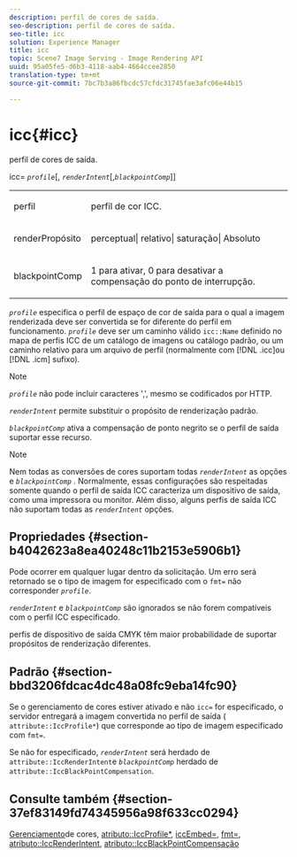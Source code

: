```yaml
---
description: perfil de cores de saída.
seo-description: perfil de cores de saída.
seo-title: icc
solution: Experience Manager
title: icc
topic: Scene7 Image Serving - Image Rendering API
uuid: 95a05fe5-d6b3-4118-aab4-4664ccee2850
translation-type: tm+mt
source-git-commit: 7bc7b3a86fbcdc57cfdc31745fae3afc06e44b15

---
```



# icc{#icc}

perfil de cores de saída.

icc= *`profile`*[, *`renderIntent`*[,*`blackpointComp`*]]

<table id="simpletable_DF1914FD351E4F2BA61372A52F0CFFBF"> 
 <tr class="strow"> 
  <td class="stentry"> <p><span class="codeph"> <span class="varname"> perfil</span></span> </p></td> 
  <td class="stentry"> <p>perfil de cor ICC. </p></td> 
 </tr> 
 <tr class="strow"> 
  <td class="stentry"> <p><span class="codeph"> <span class="varname"> renderPropósito </span></span> </p></td> 
  <td class="stentry"> <p>perceptual| relativo| saturação| Absoluto </p></td> 
 </tr> 
 <tr class="strow"> 
  <td class="stentry"> <p><span class="codeph"> <span class="varname"> blackpointComp</span></span> </p></td> 
  <td class="stentry"> <p>1 para ativar, 0 para desativar a compensação do ponto de interrupção. </p></td> 
 </tr> 
</table>

*`profile`* especifica o perfil de espaço de cor de saída para o qual a imagem renderizada deve ser convertida se for diferente do perfil em funcionamento. *`profile`* deve ser um caminho válido `icc::Name` definido no mapa de perfis ICC de um catálogo de imagens ou catálogo padrão, ou um caminho relativo para um arquivo de perfil (normalmente com [!DNL .icc]ou [!DNL .icm] sufixo).

>[!NOTE]
>
>*`profile`* não pode incluir caracteres &#39;,&#39;, mesmo se codificados por HTTP.

*`renderIntent`* permite substituir o propósito de renderização padrão.

*`blackpointComp`* ativa a compensação de ponto negrito se o perfil de saída suportar esse recurso.

>[!NOTE]
>
>Nem todas as conversões de cores suportam todas *`renderIntent`* as opções e *`blackpointComp`* . Normalmente, essas configurações são respeitadas somente quando o perfil de saída ICC caracteriza um dispositivo de saída, como uma impressora ou monitor. Além disso, alguns perfis de saída ICC não suportam todas as *`renderIntent`* opções.

## Propriedades {#section-b4042623a8ea40248c11b2153e5906b1}

Pode ocorrer em qualquer lugar dentro da solicitação. Um erro será retornado se o tipo de imagem for especificado com o `fmt=` não corresponder *`profile`*.

*`renderIntent`* e *`blackpointComp`* são ignorados se não forem compatíveis com o perfil ICC especificado.

perfis de dispositivo de saída CMYK têm maior probabilidade de suportar propósitos de renderização diferentes.

## Padrão {#section-bbd3206fdcac4dc48a08fc9eba14fc90}

Se o gerenciamento de cores estiver ativado e não `icc=` for especificado, o servidor entregará a imagem convertida no perfil de saída ( `attribute::IccProfile*`) que corresponde ao tipo de imagem especificado com `fmt=`.

Se não for especificado, *`renderIntent`* será herdado de `attribute::IccRenderIntent`e *`blackpointComp`* herdado de `attribute::IccBlackPointCompensation`.

## Consulte também {#section-37ef83149fd74345956a98f633cc0294}

[Gerenciamento](../../../../../ir-api/http-protocol/image-rendering-api-ref/c-ir-http-protocol-ref/c-ir-http-protocol-syntax-and-features/c-ir-color-management.md#concept-7bac7c2c41be42c1b301eae80abe6b8d)de cores, [atributo::IccProfile*](../../../../../ir-api/material-cat/image-rendering-api-ref/c-ir-material-catalog/c-ir-attributes-reference/r-ir-iccprofilecmyk.md#reference-55aead2d924847ffbd1be4c46add7127), [iccEmbed=](../../../../../ir-api/http-protocol/image-rendering-api-ref/c-ir-http-protocol-ref/c-ir-http-protocol-command-reference/r-ir-iccembed.md#reference-47a433138c7c4b29b9b29871b2491a7f), [fmt=](../../../../../ir-api/http-protocol/image-rendering-api-ref/c-ir-http-protocol-ref/c-ir-http-protocol-command-reference/r-ir-fmt.md#reference-4c743f67d56b47c5b774fcc900ff758c), [atributo::IccRenderIntent](../../../../../ir-api/material-cat/image-rendering-api-ref/c-ir-material-catalog/c-ir-attributes-reference/r-ir-iccrenderintent.md#reference-3b80b7a4c25545a593c5076f318b5c40), [atributo::IccBlackPointCompensação](../../../../../ir-api/material-cat/image-rendering-api-ref/c-ir-material-catalog/c-ir-attributes-reference/r-ir-iccblackpointcompensation.md#reference-d939b0cdf6564baaa88deb1059e3b7f0)
